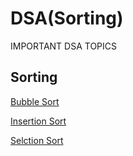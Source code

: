 
# DSA(Sorting)

IMPORTANT DSA TOPICS

## Sorting
 [Bubble Sort](https://www.geeksforgeeks.org/bubble-sort/)

[Insertion Sort](https://www.geeksforgeeks.org/insertion-sort/)

[Selction Sort](https://www.geeksforgeeks.org/selection-sort/)


